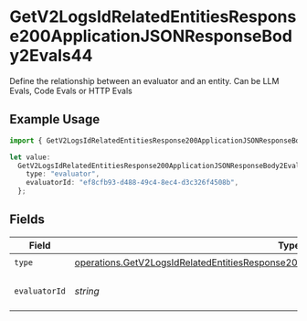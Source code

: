 # GetV2LogsIdRelatedEntitiesResponse200ApplicationJSONResponseBody2Evals44

Define the relationship between an evaluator and an entity. Can be LLM Evals, Code Evals or HTTP Evals

## Example Usage

```typescript
import { GetV2LogsIdRelatedEntitiesResponse200ApplicationJSONResponseBody2Evals44 } from "orq-poc-typescript-multi-env-version/models/operations";

let value:
  GetV2LogsIdRelatedEntitiesResponse200ApplicationJSONResponseBody2Evals44 = {
    type: "evaluator",
    evaluatorId: "ef8cfb93-d488-49c4-8ec4-d3c326f4508b",
  };
```

## Fields

| Field                                                                                                                                                                                              | Type                                                                                                                                                                                               | Required                                                                                                                                                                                           | Description                                                                                                                                                                                        |
| -------------------------------------------------------------------------------------------------------------------------------------------------------------------------------------------------- | -------------------------------------------------------------------------------------------------------------------------------------------------------------------------------------------------- | -------------------------------------------------------------------------------------------------------------------------------------------------------------------------------------------------- | -------------------------------------------------------------------------------------------------------------------------------------------------------------------------------------------------- |
| `type`                                                                                                                                                                                             | [operations.GetV2LogsIdRelatedEntitiesResponse200ApplicationJSONResponseBody2Evals44Type](../../models/operations/getv2logsidrelatedentitiesresponse200applicationjsonresponsebody2evals44type.md) | :heavy_check_mark:                                                                                                                                                                                 | N/A                                                                                                                                                                                                |
| `evaluatorId`                                                                                                                                                                                      | *string*                                                                                                                                                                                           | :heavy_check_mark:                                                                                                                                                                                 | The id of the resource                                                                                                                                                                             |